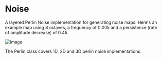 # Noise
A layered Perlin Noise implementation for generating noise maps. Here's an example map using 8 octaves, a frequency of 0.005 and a persistence (rate of amplitude decrease) of 0.45.

![image](https://user-images.githubusercontent.com/45768379/109888785-06fd8900-7c7c-11eb-955c-4bb9f81b5358.png)

The Perlin class covers 1D, 2D and 3D perlin noise implementations.
